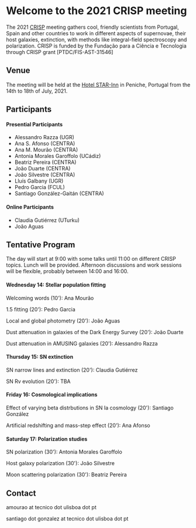 # Welcome to the 2021 CRISP meeting

The 2021 [CRISP](https://sn-crisp.github.io/CRISP/) meeting gathers cool, friendly scientists from Portugal, Spain and other countries to work in different aspects of supernovae, their host galaxies, extinction, with methods like integral-field spectroscopy and polarization. CRISP is funded by the Fundação para a
Ciência e Tecnologia through CRISP grant [PTDC/FIS-AST-31546]

## Venue

The meeting will be held at the [Hotel STAR-Inn](https://www.hotelstarinn.com/peniche/) in Peniche, Portugal from the 14th to 18th of July, 2021.

## Participants 
#### Presential Participants
- Alessandro Razza (UGR)
- Ana S. Afonso (CENTRA)
- Ana M. Mourão (CENTRA)
- Antonia Morales Garoffolo (UCádiz)
- Beatriz Pereira (CENTRA)
- João Duarte (CENTRA)
- João Silvestre (CENTRA)
- Lluís Galbany (UGR)
- Pedro Garcia (FCUL)
- Santiago González-Gaitán (CENTRA)

#### Online Participants

- Claudia Gutiérrez (UTurku)
- João Aguas

## Tentative Program

The day will start at 9:00 with some talks until 11:00 on different CRISP topics. Lunch will be provided. Afternoon discussions and work sessions will be flexible, probably between 14:00 and 16:00.

#### Wednesday 14: Stellar population fitting

Welcoming words (10'): Ana Mourão

1.5 fitting (20'): Pedro Garcia

Local and global photometry (20'): João Aguas

Dust attenuation in galaxies of the Dark Energy Survey (20'): João Duarte

Dust attenuation in AMUSING galaxies (20'): Alessandro Razza

#### Thursday 15: SN extinction

SN narrow lines and extinction (20'): Claudia Gutiérrez

SN Rv evolution (20'): TBA


#### Friday 16: Cosmological implications

Effect of varying beta distrbutions in SN Ia cosmology (20'): Santiago González

Artificial redshifting and mass-step effect (20'): Ana Afonso


#### Saturday 17: Polarization studies

SN polarization (30'): Antonia Morales Garoffolo

Host galaxy polarization (30'): João Silvestre

Moon scattering polarization (30'): Beatriz Pereira

## Contact

amourao at tecnico dot ulisboa dot pt

santiago dot gonzalez at tecnico dot ulisboa dot pt
